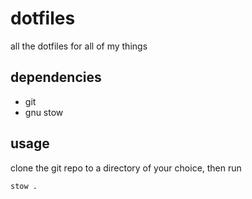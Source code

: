 # dotfiles
all the dotfiles for all of my things

## dependencies
* git
* gnu stow

## usage
clone the git repo to a directory of your choice, then run 

```
stow .
```
